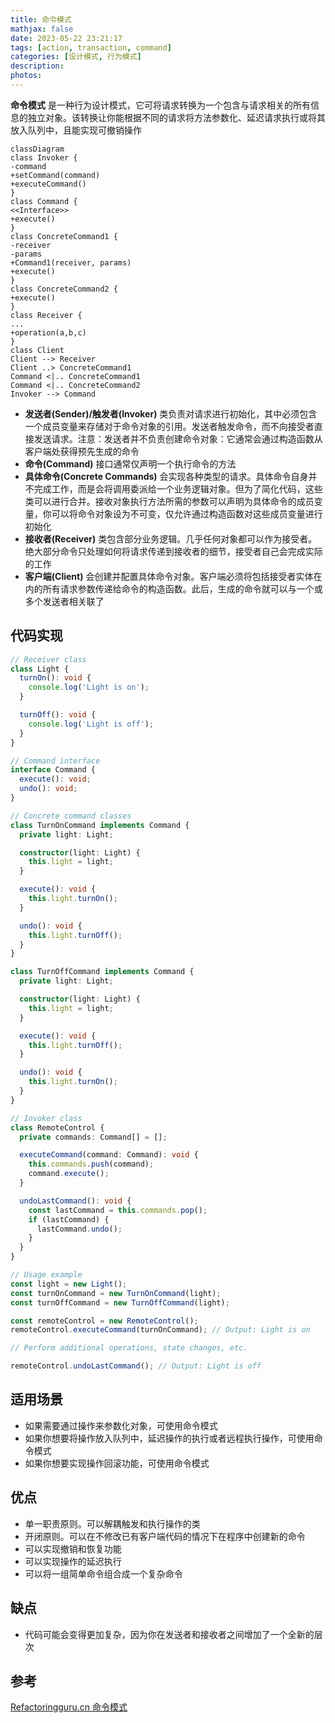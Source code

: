 ```yaml
---
title: 命令模式
mathjax: false
date: 2023-05-22 23:21:17
tags: [action, transaction, command]
categories: [设计模式, 行为模式]
description:
photos:
---
```


**命令模式** 是一种行为设计模式，它可将请求转换为一个包含与请求相关的所有信息的独立对象。该转换让你能根据不同的请求将方法参数化、延迟请求执行或将其放入队列中，且能实现可撤销操作

```mermaid
classDiagram
class Invoker {
-command
+setCommand(command)
+executeCommand()
}
class Command {
<<Interface>>
+execute()
}
class ConcreteCommand1 {
-receiver
-params
+Command1(receiver, params)
+execute()
}
class ConcreteCommand2 {
+execute()
}
class Receiver {
...
+operation(a,b,c)
}
class Client
Client --> Receiver
Client ..> ConcreteCommand1
Command <|.. ConcreteCommand1
Command <|.. ConcreteCommand2
Invoker --> Command
```

<!--more-->

- **发送者(Sender)/触发者(Invoker)** 类负责对请求进行初始化，其中必须包含一个成员变量来存储对于命令对象的引用。发送者触发命令，而不向接受者直接发送请求。注意：发送者并不负责创建命令对象：它通常会通过构造函数从客户端处获得预先生成的命令
- **命令(Command)** 接口通常仅声明一个执行命令的方法
- **具体命令(Concrete Commands)** 会实现各种类型的请求。具体命令自身并不完成工作，而是会将调用委派给一个业务逻辑对象。但为了简化代码，这些类可以进行合并。接收对象执行方法所需的参数可以声明为具体命令的成员变量，你可以将命令对象设为不可变，仅允许通过构造函数对这些成员变量进行初始化
- **接收者(Receiver)** 类包含部分业务逻辑。几乎任何对象都可以作为接受者。绝大部分命令只处理如何将请求传递到接收者的细节，接受者自己会完成实际的工作
- **客户端(Client)** 会创建并配置具体命令对象。客户端必须将包括接受者实体在内的所有请求参数传递给命令的构造函数。此后，生成的命令就可以与一个或多个发送者相关联了

## 代码实现

```ts
// Receiver class
class Light {
  turnOn(): void {
    console.log('Light is on');
  }

  turnOff(): void {
    console.log('Light is off');
  }
}

// Command interface
interface Command {
  execute(): void;
  undo(): void;
}

// Concrete command classes
class TurnOnCommand implements Command {
  private light: Light;

  constructor(light: Light) {
    this.light = light;
  }

  execute(): void {
    this.light.turnOn();
  }

  undo(): void {
    this.light.turnOff();
  }
}

class TurnOffCommand implements Command {
  private light: Light;

  constructor(light: Light) {
    this.light = light;
  }

  execute(): void {
    this.light.turnOff();
  }

  undo(): void {
    this.light.turnOn();
  }
}

// Invoker class
class RemoteControl {
  private commands: Command[] = [];

  executeCommand(command: Command): void {
    this.commands.push(command);
    command.execute();
  }

  undoLastCommand(): void {
    const lastCommand = this.commands.pop();
    if (lastCommand) {
      lastCommand.undo();
    }
  }
}

// Usage example
const light = new Light();
const turnOnCommand = new TurnOnCommand(light);
const turnOffCommand = new TurnOffCommand(light);

const remoteControl = new RemoteControl();
remoteControl.executeCommand(turnOnCommand); // Output: Light is on

// Perform additional operations, state changes, etc.

remoteControl.undoLastCommand(); // Output: Light is off
```

## 适用场景

- 如果需要通过操作来参数化对象，可使用命令模式
- 如果你想要将操作放入队列中，延迟操作的执行或者远程执行操作，可使用命令模式
- 如果你想要实现操作回滚功能，可使用命令模式

## 优点

- 单一职责原则。可以解耦触发和执行操作的类
- 开闭原则。可以在不修改已有客户端代码的情况下在程序中创建新的命令
- 可以实现撤销和恢复功能
- 可以实现操作的延迟执行
- 可以将一组简单命令组合成一个复杂命令

## 缺点

- 代码可能会变得更加复杂，因为你在发送者和接收者之间增加了一个全新的层次

## 参考

[Refactoringguru.cn 命令模式](https://refactoringguru.cn/design-patterns/command)
